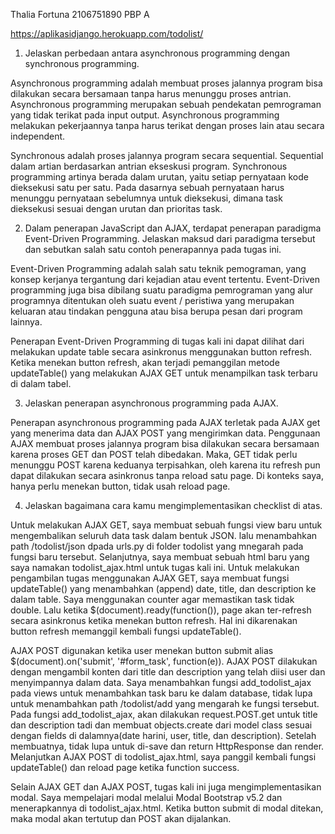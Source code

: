 Thalia Fortuna
2106751890
PBP A

https://aplikasidjango.herokuapp.com/todolist/

1. Jelaskan perbedaan antara asynchronous programming dengan synchronous programming.

Asynchronous programming adalah  membuat proses jalannya program bisa dilakukan secara bersamaan tanpa harus menunggu proses antrian. Asynchronous programming merupakan sebuah pendekatan pemrograman yang tidak terikat pada input output. Asynchronous programming melakukan pekerjaannya tanpa harus terikat dengan proses lain atau secara independent. 

Synchronous adalah proses jalannya program secara sequential. Sequential dalam artian berdasarkan antrian ekseskusi program. Synchronous programming artinya berada dalam urutan, yaitu setiap pernyataan kode dieksekusi satu per satu. Pada dasarnya sebuah pernyataan harus menunggu pernyataan sebelumnya untuk dieksekusi, dimana task dieksekusi sesuai dengan urutan dan prioritas task. 

2. Dalam penerapan JavaScript dan AJAX, terdapat penerapan paradigma Event-Driven Programming. Jelaskan maksud dari paradigma tersebut dan sebutkan salah satu contoh penerapannya pada tugas ini.

Event-Driven Programming adalah salah satu teknik pemograman, yang konsep kerjanya tergantung dari kejadian atau event tertentu. Event-Driven programming juga bisa dibilang suatu paradigma pemrograman yang alur programnya ditentukan oleh suatu event / peristiwa yang merupakan keluaran atau tindakan pengguna atau bisa berupa pesan dari program lainnya.

Penerapan Event-Driven Programming di tugas kali ini dapat dilihat dari melakukan update table secara asinkronus menggunakan button refresh. Ketika menekan button refresh, akan terjadi pemanggilan metode updateTable() yang melakukan AJAX GET untuk menampilkan task terbaru di dalam tabel. 

3. Jelaskan penerapan asynchronous programming pada AJAX.

Penerapan asynchronous programming pada AJAX terletak pada AJAX get yang menerima data dan AJAX POST yang mengirimkan data. Penggunaan AJAX membuat proses jalannya program bisa dilakukan secara bersamaan karena proses GET dan POST telah dibedakan. Maka, GET tidak perlu menunggu POST karena keduanya terpisahkan, oleh karena itu refresh pun dapat dilakukan secara asinkronus tanpa reload satu page. Di konteks saya, hanya perlu menekan button, tidak usah reload page.

4. Jelaskan bagaimana cara kamu mengimplementasikan checklist di atas.

Untuk melakukan AJAX GET, saya membuat sebuah fungsi view baru untuk mengembalikan seluruh data task dalam bentuk JSON. lalu menambahkan path /todolist/json dpada urls.py di folder todolist yang mnegarah pada fungsi baru tersebut. Selanjutnya, saya membuat sebuah html baru yang saya namakan todolist_ajax.html untuk tugas kali ini. Untuk melakukan pengambilan tugas menggunakan AJAX GET, saya membuat fungsi updateTable() yang menambahkan (append) date, title, dan description ke dalam table. Saya menggunakan counter agar memastikan task tidak double. Lalu ketika $(document).ready(function()), page akan ter-refresh secara asinkronus ketika menekan button refresh. Hal ini dikarenakan button refresh memanggil kembali fungsi updateTable().

AJAX POST digunakan ketika user menekan button submit alias $(document).on('submit', '#form_task', function(e)). AJAX POST dilakukan dengan mengambil konten dari title dan description yang telah diisi user dan menyimpannya dalam data. Saya menambahkan fungsi add_todolist_ajax pada views untuk menambahkan task baru ke dalam database, tidak lupa untuk menambahkan path /todolist/add yang mengarah ke fungsi tersebut. Pada fungsi add_todolist_ajax, akan dilakukan request.POST.get untuk title dan description tadi dan membuat objects.create dari model class sesuai dengan fields di dalamnya(date harini, user, title, dan description). Setelah membuatnya, tidak lupa untuk di-save dan return HttpResponse dan render. Melanjutkan AJAX POST di todolist_ajax.html, saya panggil kembali fungsi updateTable() dan reload page ketika function success.

Selain AJAX GET dan AJAX POST, tugas kali ini juga mengimplementasikan modal. Saya mempelajari modal melalui Modal Bootstrap v5.2 dan menerapkannya di todolist_ajax.html. Ketika button submit di modal ditekan, maka modal akan tertutup dan POST akan dijalankan.
